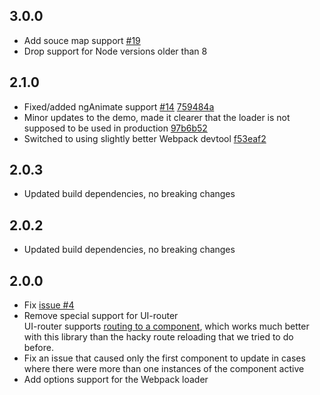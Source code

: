 ## 3.0.0
- Add souce map support [#19](https://github.com/noppa/ng-hot-reload/issues/19) 
- Drop support for Node versions older than 8

## 2.1.0
- Fixed/added ngAnimate support [#14](https://github.com/noppa/ng-hot-reload/issues/14)
  [759484a](https://github.com/noppa/ng-hot-reload/commit/759484ab8f713163cc216acd1b8201ff665592f4)
- Minor updates to the demo, made it clearer that the loader is not supposed to be used in production
  [97b6b52](https://github.com/noppa/ng-hot-reload/commit/97b6b523ebeb672b45b333e1807a20e8b0975db0)
- Switched to using slightly better Webpack devtool
  [f53eaf2](https://github.com/noppa/ng-hot-reload/commit/f53eaf2ceffbae42e923f5a2157a6e1c94caf11b)

## 2.0.3
- Updated build dependencies, no breaking changes

## 2.0.2
- Updated build dependencies, no breaking changes

## 2.0.0
- Fix [issue #4](https://github.com/noppa/ng-hot-reload/issues/4)
- Remove special support for UI-router  
  UI-router supports [routing to a component](https://ui-router.github.io/guide/ng1/route-to-component),
  which works much better with this library than the hacky route reloading that we tried to do before.
- Fix an issue that caused only the first component to update in cases where there were more than one
  instances of the component active
- Add options support for the Webpack loader
